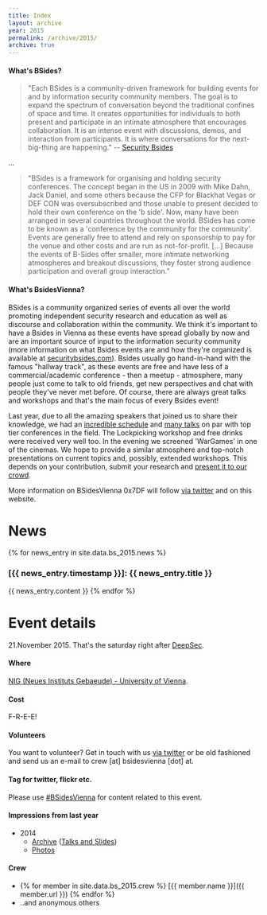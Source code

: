 ```yaml
---
title: Index
layout: archive
year: 2015
permalink: /archive/2015/
archive: true
---
```


#### What's BSides?
> "Each BSides is a community-driven framework for building events for and by information security community members.  The goal is to expand the spectrum of conversation beyond the traditional confines of space and time.  It creates opportunities for individuals to both present and participate in an intimate atmosphere that encourages collaboration. It is an intense event with discussions, demos, and interaction from participants. It is where conversations for the next-big-thing are happening."
-- [Security Bsides](http://www.securitybsides.com)

...

> "BSides is a framework for organising and holding security conferences. The concept began in the US in 2009 with Mike Dahn, Jack Daniel, and some others because the CFP for Blackhat Vegas or DEF CON was oversubscribed and those unable to present decided to hold their own conference on the 'b side'. Now, many have been arranged in several countries throughout the world. BSides has come to be known as a 'conference by the community for the community'. Events are generally free to attend and rely on sponsorship to pay for the venue and other costs and are run as not-for-profit. [...]  Because the events of B-Sides offer smaller, more intimate networking atmospheres and breakout discussions, they foster strong audience participation and overall group interaction."


#### What's BsidesVienna?
BSides is a community organized series of events all over the world promoting independent security research and education as well as discourse and collaboration within the community. We think it's important to have a Bsides in Vienna as these events have spread globally by now and are an important source of input to the information security community (more information on what Bsides events are and how they're organized is available at [securitybsides.com](http://www.securitybsides.com)). Bsides usually go hand-in-hand with the famous "hallway track", as these events are free and have less of a commercial/academic conference - then a meetup - atmosphere, many people just come to talk to old friends, get new perspectives and chat with people they've never met before. Of course, there are always great talks and workshops and that's the main focus of every Bsides event!

Last year, due to all the amazing speakers that joined us to share their knowledge, we had an [incredible schedule](/archive/2014/schedule/) and [many talks](/archive/2014/talks/) on par with top tier conferences in the field. The Lockpicking workshop and free drinks were received very well too. In the evening we screened 'WarGames' in one of the cinemas. We hope to provide a similar atmosphere and top-notch presentations on current topics and, possibly, extended workshops. This depends on your contribution, submit your research and [present it to our crowd](cfp/).

More information on BSidesVienna 0x7DF will follow [via twitter](https://twitter.com/BSidesVienna) and on this website.

# News

{% for news_entry in site.data.bs_2015.news %}
### [{{ news_entry.timestamp }}]: {{ news_entry.title }}
{{ news_entry.content }}
{% endfor %}


# Event details
21.November 2015. That's the saturday right after [DeepSec](https://deepsec.net/).

#### Where
[NIG (Neues Instituts Gebaeude) - University of Vienna](venue/).

#### Cost
F-R-E-E!

#### Volunteers
You want to volunteer? Get in touch with us [via twitter](https://twitter.com/BSidesVienna)
or be old fashioned and send us an e-mail to crew [at] bsidesvienna [dot] at.

#### Tag for twitter, flickr etc.
Please use [#BSidesVienna](https://twitter.com/search?q=bsidesvienna) for content related to this event.

#### Impressions from last year
* 2014
  - [Archive](/archive/2014/) ([Talks and Slides](/archive/2014/talks/))
  - [Photos](http://securityg33k.blogspot.sg/2014/12/bsidesvienna-conference-for-cyber-geeks.html)

#### Crew
* {% for member in site.data.bs_2015.crew %} [{{ member.name }}]({{ member.url }}) {% endfor %}
* ..and anonymous others
